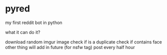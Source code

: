 # pyred
my first reddit bot in python


what it can do it?

download random imgur image
check if is a duplicate
check if contains face other thing will add in future (for nsfw tag)
post every half hour 

